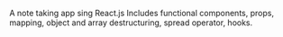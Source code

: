 A note taking app  sing React.js
Includes functional components, props, mapping, object and array destructuring, spread operator, hooks.
